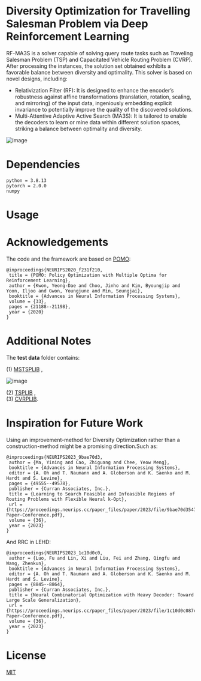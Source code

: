 # Diversity Optimization for Travelling Salesman Problem via Deep Reinforcement Learning
RF-MA3S is a solver capable of solving query route tasks such as Traveling Salesman Problem (TSP) and Capacitated Vehicle Routing Problem (CVRP). After processing the instances, the solution set obtained exhibits a favorable balance between diversity and optimality. This solver is based on novel designs, including:

- Relativization Filter (RF): It is designed to enhance the encoder’s robustness against affine transformations (translation, rotation, scaling, and mirroring) of the input data, ingeniously embedding explicit invariance to potentially improve the quality of the discovered solutions.<br>
- Multi-Attentive Adaptive Active Search (MA3S): It is tailored to enable the decoders to learn or mine data within different solution spaces, striking a balance between optimality and diversity.

![image](https://github.com/user-attachments/assets/ab9ba163-1fed-4c78-8142-0fe6bb0197ee)

# Dependencies
```
python = 3.8.13
pytorch = 2.0.0 
numpy
```

# Usage


# Acknowledgements

The code and the framework are based on [POMO](https://github.com/yd-kwon/POMO/tree/master):
```
@inproceedings{NEURIPS2020_f231f210,
 title = {POMO: Policy Optimization with Multiple Optima for Reinforcement Learning},
 author = {Kwon, Yeong-Dae and Choo, Jinho and Kim, Byoungjip and Yoon, Iljoo and Gwon, Youngjune and Min, Seungjai},
 booktitle = {Advances in Neural Information Processing Systems},
 volume = {33},
 pages = {21188--21198},
 year = {2020}
}
```


# Additional Notes
The **test data** folder contains:

(1) [MSTSPLIB](https://github.com/GnauhGnit/MSTSP) , <br>

![image](https://github.com/user-attachments/assets/fd2d45cd-43d2-4c08-bcb6-ba25ea454965)

(2) [TSPLIB](http://comopt.ifi.uni-heidelberg.de/software/TSPLIB95/tsp/) , <br>
(3) [CVRPLIB](http://vrp.galgos.inf.puc-rio.br/index.php/en/).

# Inspiration for Future Work
Using an improvement-method for Diversity Optimization rather than a construction-method might be a promising direction.Such as:
```
@inproceedings{NEURIPS2023_9bae70d3,
 author = {Ma, Yining and Cao, Zhiguang and Chee, Yeow Meng},
 booktitle = {Advances in Neural Information Processing Systems},
 editor = {A. Oh and T. Naumann and A. Globerson and K. Saenko and M. Hardt and S. Levine},
 pages = {49555--49578},
 publisher = {Curran Associates, Inc.},
 title = {Learning to Search Feasible and Infeasible Regions of Routing Problems with Flexible Neural k-Opt},
 url = {https://proceedings.neurips.cc/paper_files/paper/2023/file/9bae70d354793a95fa18751888cea07d-Paper-Conference.pdf},
 volume = {36},
 year = {2023}
}
```
And RRC in LEHD:
```
@inproceedings{NEURIPS2023_1c10d0c0,
 author = {Luo, Fu and Lin, Xi and Liu, Fei and Zhang, Qingfu and Wang, Zhenkun},
 booktitle = {Advances in Neural Information Processing Systems},
 editor = {A. Oh and T. Naumann and A. Globerson and K. Saenko and M. Hardt and S. Levine},
 pages = {8845--8864},
 publisher = {Curran Associates, Inc.},
 title = {Neural Combinatorial Optimization with Heavy Decoder: Toward Large Scale Generalization},
 url = {https://proceedings.neurips.cc/paper_files/paper/2023/file/1c10d0c087c14689628124bbc8fa69f6-Paper-Conference.pdf},
 volume = {36},
 year = {2023}
}
```



# License

[MIT](LICENSE)

